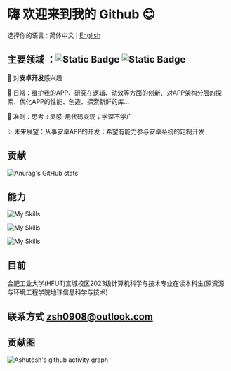 # 嗨 欢迎来到我的 Github 😊

选择你的语言 : 简体中文 | [English](/README-EN.md)

## 主要领域 ：![Static Badge](https://img.shields.io/badge/Android%20-50f270?logo=android&logoColor=black&style=for-the-badge)  ![Static Badge](https://img.shields.io/badge/Kotlin-a503fc?logo=kotlin&logoColor=white&style=for-the-badge)

🤩 对**安卓开发**感兴趣

🤔 日常：维护我的APP、研究在逻辑、动效等方面的创新、对APP架构分层的探索、优化APP的性能、创造、探索新鲜的库...

🚀 准则：思考->灵感-用代码变现；学深不学广

✨ 未来展望：从事安卓APP的开发；希望有能力参与安卓系统的定制开发

## 贡献
![Anurag's GitHub stats](https://github-readme-stats.vercel.app/api?username=Chiu-xaH&show_icons=true&count_private=true&locale=cn&hide_title=true)

## 能力
![My Skills](https://go-skill-icons.vercel.app/api/icons?i=linux,c,java,kotlin,android,gradle,postgres,sqlite,jetpackcompose,ktor,vercel,supabase,cmake&theme=light&perline=10)

![My Skills](https://go-skill-icons.vercel.app/api/icons?i=nodejs,nginx,php,api,flask,mysql,maven,spring,tomcat,redis,mongodb,graphql,docker,rabbitmq,elasticsearch,kibana,jwt,&theme=light&perline=10)

![My Skills](https://go-skill-icons.vercel.app/api/icons?i=git,py,bash&theme=light&perline=10)

<!-- 
![My Skills](https://go-skill-icons.vercel.app/api/icons?i=linux,c,java,kotlin,android,gradle,postgres,sqlite,git,jetpackcompose,nodejs,nginx,php,api,py,flask,mysql,maven,spring,tomcat,ktor,vercel,redis,mongodb,graphql,docker,rabbitmq,elasticsearch,kibana,bash,jwt,supabase,cmake&theme=dark&perline=10) -->

## 目前
合肥工业大学(HFUT)宣城校区2023级计算机科学与技术专业在读本科生(原资源与环境工程学院地球信息科学与技术)

## 联系方式 zsh0908@outlook.com

## 贡献图
![Ashutosh's github activity graph](https://github-readme-activity-graph.vercel.app/graph?username=Chiu-xaH&custom_title=贡献图)



